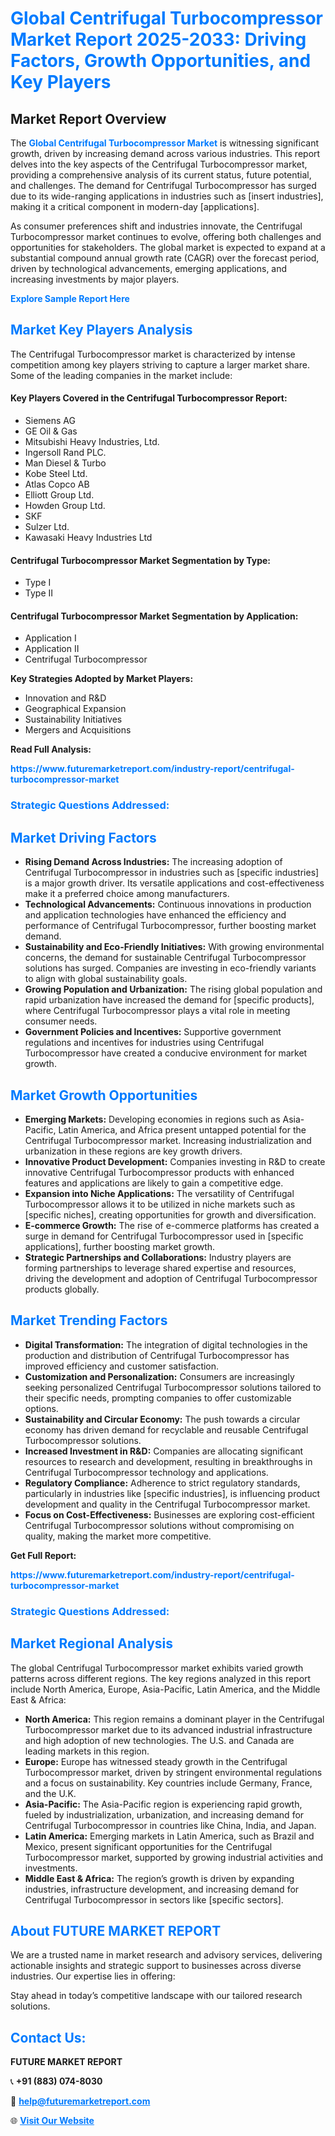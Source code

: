 <h1 style="color: #007BFF;">Global Centrifugal Turbocompressor Market Report 2025-2033: Driving Factors, Growth Opportunities, and Key Players</h1>

<section id="overview">
<h2>Market Report Overview</h2>
<p>The <a href="https://www.futuremarketreport.com/industry-report/centrifugal-turbocompressor-market" style="color: #007BFF; text-decoration: none;"><strong>Global Centrifugal Turbocompressor Market</strong></a> is witnessing significant growth, driven by increasing demand across various industries. This report delves into the key aspects of the Centrifugal Turbocompressor market, providing a comprehensive analysis of its current status, future potential, and challenges. The demand for Centrifugal Turbocompressor has surged due to its wide-ranging applications in industries such as [insert industries], making it a critical component in modern-day [applications].</p>
<p>As consumer preferences shift and industries innovate, the Centrifugal Turbocompressor market continues to evolve, offering both challenges and opportunities for stakeholders. The global market is expected to expand at a substantial compound annual growth rate (CAGR) over the forecast period, driven by technological advancements, emerging applications, and increasing investments by major players.</p>
</section>

<section id="overview">
<p><a href="https://www.futuremarketreport.com/request-sample/reportId=120171" style="color: #007BFF; text-decoration: none;"><strong>Explore Sample Report Here</strong></a></p>
</section>

<section id="key-players">
<h2 style="color: #007BFF;">Market Key Players Analysis</h2>
<p>The Centrifugal Turbocompressor market is characterized by intense competition among key players striving to capture a larger market share. Some of the leading companies in the market include:</p>
<h4>Key Players Covered in the Centrifugal Turbocompressor Report:</h4>
<ul><li>Siemens AG</li><li>GE Oil &amp; Gas</li><li>Mitsubishi Heavy Industries, Ltd.</li><li>Ingersoll Rand PLC.</li><li>Man Diesel &amp; Turbo</li><li>Kobe Steel Ltd.</li><li>Atlas Copco AB</li><li>Elliott Group Ltd.</li><li>Howden Group Ltd.</li><li>SKF</li><li>Sulzer Ltd.</li><li>Kawasaki Heavy Industries Ltd</li></ul>
<h4>Centrifugal Turbocompressor Market Segmentation by Type:</h4>
<ul><li>Type I</li><li>Type II</li></ul>

<h4>Centrifugal Turbocompressor Market Segmentation by Application:</h4>
<ul><li>Application I</li><li>Application II</li><li>Centrifugal Turbocompressor</li></ul>
<p><strong>Key Strategies Adopted by Market Players:</strong></p>
<ul>
<li>Innovation and R&D</li>
<li>Geographical Expansion</li>
<li>Sustainability Initiatives</li>
<li>Mergers and Acquisitions</li>
</ul>
</section>

<section>
<p><strong>Read Full Analysis: </strong></p><a href="https://www.futuremarketreport.com/industry-report/centrifugal-turbocompressor-market" style="color: #007BFF; text-decoration: none;"><strong>https://www.futuremarketreport.com/industry-report/centrifugal-turbocompressor-market</strong></a>
<h3 style="color: #007BFF;">Strategic Questions Addressed:</h3>
</section>

<section id="driving-factors">
<h2 style="color: #007BFF;">Market Driving Factors</h2>
<ul>
<li><strong>Rising Demand Across Industries:</strong> The increasing adoption of Centrifugal Turbocompressor in industries such as [specific industries] is a major growth driver. Its versatile applications and cost-effectiveness make it a preferred choice among manufacturers.</li>
<li><strong>Technological Advancements:</strong> Continuous innovations in production and application technologies have enhanced the efficiency and performance of Centrifugal Turbocompressor, further boosting market demand.</li>
<li><strong>Sustainability and Eco-Friendly Initiatives:</strong> With growing environmental concerns, the demand for sustainable Centrifugal Turbocompressor solutions has surged. Companies are investing in eco-friendly variants to align with global sustainability goals.</li>
<li><strong>Growing Population and Urbanization:</strong> The rising global population and rapid urbanization have increased the demand for [specific products], where Centrifugal Turbocompressor plays a vital role in meeting consumer needs.</li>
<li><strong>Government Policies and Incentives:</strong> Supportive government regulations and incentives for industries using Centrifugal Turbocompressor have created a conducive environment for market growth.</li>
</ul>
</section>

<section id="growth-opportunities">
<h2 style="color: #007BFF;">Market Growth Opportunities</h2>
<ul>
<li><strong>Emerging Markets:</strong> Developing economies in regions such as Asia-Pacific, Latin America, and Africa present untapped potential for the Centrifugal Turbocompressor market. Increasing industrialization and urbanization in these regions are key growth drivers.</li>
<li><strong>Innovative Product Development:</strong> Companies investing in R&D to create innovative Centrifugal Turbocompressor products with enhanced features and applications are likely to gain a competitive edge.</li>
<li><strong>Expansion into Niche Applications:</strong> The versatility of Centrifugal Turbocompressor allows it to be utilized in niche markets such as [specific niches], creating opportunities for growth and diversification.</li>
<li><strong>E-commerce Growth:</strong> The rise of e-commerce platforms has created a surge in demand for Centrifugal Turbocompressor used in [specific applications], further boosting market growth.</li>
<li><strong>Strategic Partnerships and Collaborations:</strong> Industry players are forming partnerships to leverage shared expertise and resources, driving the development and adoption of Centrifugal Turbocompressor products globally.</li>
</ul>
</section>

<section id="trending-factors">
<h2 style="color: #007BFF;">Market Trending Factors</h2>
<ul>
<li><strong>Digital Transformation:</strong> The integration of digital technologies in the production and distribution of Centrifugal Turbocompressor has improved efficiency and customer satisfaction.</li>
<li><strong>Customization and Personalization:</strong> Consumers are increasingly seeking personalized Centrifugal Turbocompressor solutions tailored to their specific needs, prompting companies to offer customizable options.</li>
<li><strong>Sustainability and Circular Economy:</strong> The push towards a circular economy has driven demand for recyclable and reusable Centrifugal Turbocompressor solutions.</li>
<li><strong>Increased Investment in R&D:</strong> Companies are allocating significant resources to research and development, resulting in breakthroughs in Centrifugal Turbocompressor technology and applications.</li>
<li><strong>Regulatory Compliance:</strong> Adherence to strict regulatory standards, particularly in industries like [specific industries], is influencing product development and quality in the Centrifugal Turbocompressor market.</li>
<li><strong>Focus on Cost-Effectiveness:</strong> Businesses are exploring cost-efficient Centrifugal Turbocompressor solutions without compromising on quality, making the market more competitive.</li>
</ul>
</section>

<section>
<p><strong>Get Full Report: </strong></p><a href="https://www.futuremarketreport.com/industry-report/centrifugal-turbocompressor-market" style="color: #007BFF; text-decoration: none;"><strong>https://www.futuremarketreport.com/industry-report/centrifugal-turbocompressor-market</strong></a>
<h3 style="color: #007BFF;">Strategic Questions Addressed:</h3>
</section>


<section id="regional-analysis">
<h2 style="color: #007BFF;">Market Regional Analysis</h2>
<p>The global Centrifugal Turbocompressor market exhibits varied growth patterns across different regions. The key regions analyzed in this report include North America, Europe, Asia-Pacific, Latin America, and the Middle East & Africa:</p>
<ul>
<li><strong>North America:</strong> This region remains a dominant player in the Centrifugal Turbocompressor market due to its advanced industrial infrastructure and high adoption of new technologies. The U.S. and Canada are leading markets in this region.</li>
<li><strong>Europe:</strong> Europe has witnessed steady growth in the Centrifugal Turbocompressor market, driven by stringent environmental regulations and a focus on sustainability. Key countries include Germany, France, and the U.K.</li>
<li><strong>Asia-Pacific:</strong> The Asia-Pacific region is experiencing rapid growth, fueled by industrialization, urbanization, and increasing demand for Centrifugal Turbocompressor in countries like China, India, and Japan.</li>
<li><strong>Latin America:</strong> Emerging markets in Latin America, such as Brazil and Mexico, present significant opportunities for the Centrifugal Turbocompressor market, supported by growing industrial activities and investments.</li>
<li><strong>Middle East & Africa:</strong> The region’s growth is driven by expanding industries, infrastructure development, and increasing demand for Centrifugal Turbocompressor in sectors like [specific sectors].</li>
</ul>
</section>

<footer>
<h2 style="color: #007BFF;">About FUTURE MARKET REPORT</h2>
<p>We are a trusted name in market research and advisory services, delivering actionable insights and strategic support to businesses across diverse industries. Our expertise lies in offering:</p>

<p>Stay ahead in today’s competitive landscape with our tailored research solutions.</p>

<h2 style="color: #007BFF;">Contact Us:</h2>
<p><strong>FUTURE MARKET REPORT</strong></p>
<p>📞 <strong>+91 (883) 074-8030</strong></p>
<p>📧 <strong><a href="mailto:help@futuremarketreport.com" style="color: #007BFF;">help@futuremarketreport.com</a></strong></p>
<p>🌐 <strong><a href="https://www.futuremarketreport.com/" style="color: #007BFF;">Visit Our Website</a></strong></p>
</footer>